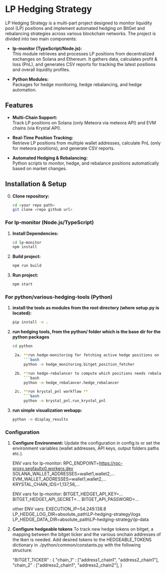 # LP Hedging Strategy

LP Hedging Strategy is a multi-part project designed to monitor liquidity pool (LP) positions and implement automated hedging on BitGet and rebalancing strategies across various blockchain networks. The project is divided into two main components:

- **lp-monitor (TypeScript/Node.js):**  
  This module retrieves and processes LP positions from decentralized exchanges on Solana and Ethereum. It gathers data, calculates profit & loss (PnL), and generates CSV reports for tracking the latest positions and overall liquidity profiles.

- **Python Modules:**  
  Packages for hedge monitoring, hedge rebalancing, and hedge automation. 

## Features

- **Multi-Chain Support:**  
  Track LP positions on Solana (only Meteora via meteora API) and EVM chains (via Krystal API).

- **Real-Time Position Tracking:**  
  Retrieve LP positions from multiple wallet addresses, calculate PnL (only for meteora positions), and generate CSV reports.

- **Automated Hedging & Rebalancing:**  
  Python scripts to monitor, hedge, and rebalance positions automatically based on market changes.



## Installation & Setup

0. **Clone repository:**
   ```bash
   cd <your repo path>
   git clone <repo github url>

### For lp-monitor (Node.js/TypeScript)

1. **Install Dependencies:**
   ```bash
   cd lp-monitor
   npm install

2. **Build project:**
   ```bash
   npm run build

3. **Run project:**
   ```bash
   npm start

### For python/various-hedging-tools (Python)

1. **install the tools as modules from the root directory (where setup.py is located):**
   ```bash
   pip install -e .

2. **run hedging tools, from the python/ folder which is the base dir for the python packages**
   ```bash
   cd python

    2a. **run hedge-monitoring for fetching active hedge positions on Bitget:**
        ```bash
        python -m hedge_monitoring.bitget_position_fetcher

    2b. **run hedge-rebalancer to compute which positions needs rebalancing**
        ```bash
        python -m hedge_rebalancer.hedge_rebalancer

    2c. **run krystal_pnl workflow **
        ```bash
        python -m krystal_pnl.run_krystal_pnl

3. **run simple visualization webapp:**
    ```bash
    python -m display_results


### Configuration

1. **Configure Environment:**
   Update the configuration in config.ts or set the environment variables (wallet addresses, API keys, output folders paths etc.).

   ENV vars for lp-monitor: 
    RPC_ENDPOINT=https://rpc-proxy.segfaultx0.workers.dev
    SOLANA_WALLET_ADDRESSES=wallet1,wallet2,...
    EVM_WALLET_ADDRESSES=wallet1,wallet2,...
    KRYSTAL_CHAIN_IDS=1,137,56,...

   ENV vars for lp-monitor:
    BITGET_HEDGE1_API_KEY=...
    BITGET_HEDGE1_API_SECRET=...
    BITGET_API_PASSWORD=...

   other ENV vars:
    EXECUTION_IP=54.249.138.8
    LP_HEDGE_LOG_DIR=absolute_path\LP-hedging-strategy\logs
    LP_HEDGE_DATA_DIR=absolute_path\LP-hedging-strategy\lp-data

2. **Configure hedgeable tokens**
    To track new hedge tokens on bitget, a mapping between the bitget ticker and the various onchain addresses of the tken is needed.
    Add desired tokens to the HEDGEABLE_TOKENS dictionary in ./python/common/constants.py  with the following structure:

    "BITGET_TICKER" : {
        "chain_1" : ["address1_chain1", "address2_chain1"],
        "chain_2" : ["address2_chain1", "address2_chain2"],
    }


